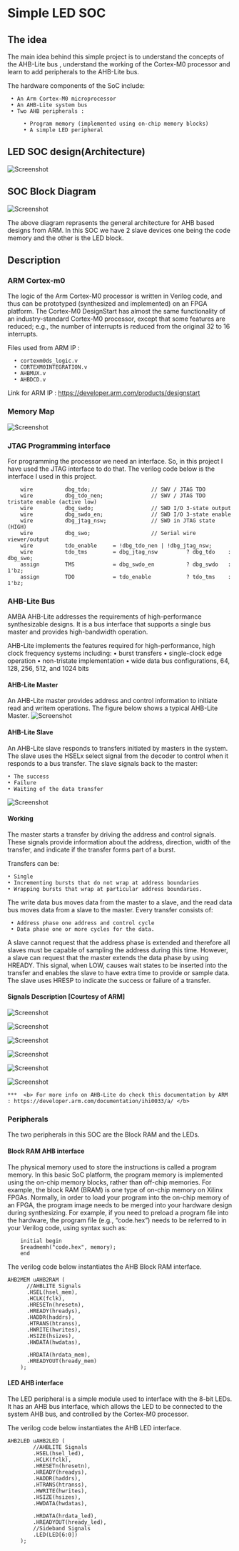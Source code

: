 # Simple LED SOC
## The idea
The main idea behind this simple project is to understand the concepts of the AHB-Lite bus , understand the working of the Cortex-M0 processor and learn to add peripherals to the AHB-Lite bus.

The hardware components of the SoC include:

     • An Arm Cortex-M0 microprocessor 
     • An AHB-Lite system bus 
     • Two AHB peripherals : 

         • Program memory (implemented using on-chip memory blocks) 
         • A simple LED peripheral
    
## LED SOC design(Architecture)
![Screenshot](images/Lab4_image1.png)

## SOC Block Diagram
![Screenshot](images/Blockdiagram.png)

The above diagram reprasents the general architecture for AHB based designs from ARM. In this SOC we have 2 slave devices one being the code memory and the other is the LED block.

## Description

### ARM Cortex-m0
The logic of the Arm Cortex-M0 processor is written in Verilog code, and thus can be prototyped (synthesized and implemented) on an FPGA platform. The Cortex-M0 DesignStart has almost the same functionality of an industry-standard Cortex-M0 processor, except that some features are reduced; e.g., the number of interrupts is reduced from the original 32 to 16 interrupts.

Files used from ARM IP : 

      • cortexm0ds_logic.v
      • CORTEXM0INTEGRATION.v
      • AHBMUX.v
      • AHBDCD.v
     
Link for ARM IP : https://developer.arm.com/products/designstart

### Memory Map
![Screenshot](images/memorymap.png)

### JTAG Programming interface
For programming the processor we need an interface. So, in this project I have used the JTAG interface to do that. The verilog code below is the interface I used in this project.

        wire          dbg_tdo;                   // SWV / JTAG TDO
        wire          dbg_tdo_nen;               // SWV / JTAG TDO tristate enable (active low)
        wire          dbg_swdo;                  // SWD I/O 3-state output
        wire          dbg_swdo_en;               // SWD I/O 3-state enable
        wire          dbg_jtag_nsw;              // SWD in JTAG state (HIGH)
        wire          dbg_swo;                   // Serial wire viewer/output
        wire          tdo_enable     = !dbg_tdo_nen | !dbg_jtag_nsw;
        wire          tdo_tms        = dbg_jtag_nsw         ? dbg_tdo    : dbg_swo;
        assign        TMS            = dbg_swdo_en          ? dbg_swdo   : 1'bz;
        assign        TDO            = tdo_enable           ? tdo_tms    : 1'bz;
  
### AHB-Lite Bus
AMBA AHB-Lite addresses the requirements of high-performance synthesizable designs. It is a bus interface that supports a single bus master and provides high-bandwidth operation. 

AHB-Lite implements the features required for high-performance, high clock frequency systems including:
    • burst transfers
    • single-clock edge operation
    • non-tristate implementation
    • wide data bus configurations, 64, 128, 256, 512, and 1024 bits
    
#### AHB-Lite Master
An AHB-Lite master provides address and control information to initiate read and writem operations. The figure below shows a typical AHB-Lite Master. 
![Screenshot](images/AHBLITES.png)

#### AHB-Lite Slave
An AHB-Lite slave responds to transfers initiated by masters in the system. The slave uses the HSELx select signal from the decoder to control when it responds to a bus
transfer. The slave signals back to the master:

    • The success
    • Failure
    • Waiting of the data transfer
    
![Screenshot](images/AHBLITEM.png)

#### Working
The master starts a transfer by driving the address and control signals. These signals provide information about the address, direction, width of the transfer, and indicate if
the transfer forms part of a burst.

Transfers can be:

    • Single
    • Incrementing bursts that do not wrap at address boundaries
    • Wrapping bursts that wrap at particular address boundaries.
    
The write data bus moves data from the master to a slave, and the read data bus moves data from a slave to the master.
Every transfer consists of:

     • Address phase one address and control cycle
     • Data phase one or more cycles for the data.
     
A slave cannot request that the address phase is extended and therefore all slaves must be capable of sampling the address during this time. However, a slave can request that
the master extends the data phase by using HREADY. This signal, when LOW, causes wait states to be inserted into the transfer and enables the slave to have extra time to
provide or sample data. The slave uses HRESP to indicate the success or failure of a transfer.

#### Signals Description [Courtesy of ARM]
![Screenshot](images/Global_Signals.png)

![Screenshot](images/MasterS.png)

![Screenshot](images/MS2.png)

![Screenshot](images/SlaveS.png)

![Screenshot](images/Decoder.png)

![Screenshot](images/mux.png)

    ***  <b> For more info on AHB-Lite do check this documentation by ARM : https://developer.arm.com/documentation/ihi0033/a/ </b>

### Peripherals
The two peripherals in this SOC are the Block RAM and the LEDs.

#### Block RAM AHB interface
The physical memory used to store the instructions is called a program memory. In this basic SoC platform, the program memory is implemented using the on-chip memory blocks, rather than off-chip memories. For example, the block RAM (BRAM) is one type of on-chip memory on Xilinx FPGAs. Normally, in order to load your program into the on-chip memory of an FPGA, the program image needs to be merged into your hardware design during synthesizing. For example, if you need to preload a program file into the hardware, the program file (e.g., “code.hex”) needs to be referred to in your Verilog code, using syntax such as:
        
        initial begin
        $readmemh("code.hex", memory); 
        end
        
The verilog code below instantiates the AHB Block RAM interface.

    AHB2MEM uAHB2RAM (
          //AHBLITE Signals
          .HSEL(hsel_mem),
          .HCLK(fclk), 
          .HRESETn(hresetn), 
          .HREADY(hreadys),     
          .HADDR(haddrs),
          .HTRANS(htranss), 
          .HWRITE(hwrites),
          .HSIZE(hsizes),
          .HWDATA(hwdatas), 

          .HRDATA(hrdata_mem), 
          .HREADYOUT(hready_mem)
        );
        
#### LED AHB interface
The LED peripheral is a simple module used to interface with the 8-bit LEDs. It has an AHB bus interface, which allows the LED to be connected to the system AHB bus, and controlled by the Cortex-M0 processor.

The verilog code below instantiates the AHB LED interface.

    AHB2LED uAHB2LED (
            //AHBLITE Signals
            .HSEL(hsel_led),
            .HCLK(fclk), 
            .HRESETn(hresetn), 
            .HREADY(hreadys),     
            .HADDR(haddrs),
            .HTRANS(htranss), 
            .HWRITE(hwrites),
            .HSIZE(hsizes),
            .HWDATA(hwdatas), 

            .HRDATA(hrdata_led), 
            .HREADYOUT(hready_led),
            //Sideband Signals
            .LED(LED[6:0])
        );



